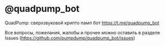 # @quadpump_bot
QuadPump: сверхзвуковой крипто памп бот
https://t.me/quadpump_bot

Все вопросы, пожелания, жалобы и прочее можно оставить в разделе Issues (https://github.com/pumpdump/quadpump_bot/issues)
